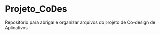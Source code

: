# Projeto_CoDes
Repositório para abrigar e organizar arquivos do projeto de Co-design de Aplicativos
